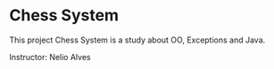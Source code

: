 # Chess System

This project Chess System is a study about OO, Exceptions and Java.

Instructor: Nelio Alves